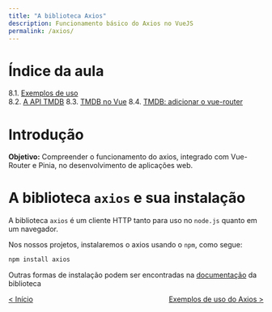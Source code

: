 ```yaml
---
title: "A biblioteca Axios"
description: Funcionamento básico do Axios no VueJS
permalink: /axios/
---
```

# Índice da aula
8.1. [Exemplos de uso](exemplos-de-uso)  
8.2. [A API TMDB](tmdb-api) 
8.3. [TMDB no Vue](tmdb-no-vue) 
8.4. [TMDB: adicionar o vue-router](tmdb-adicionar-vue-router) 

# Introdução

**Objetivo:** Compreender o funcionamento do axios, integrado com Vue-Router e Pinia, no desenvolvimento de aplicações web.

# A biblioteca `axios` e sua instalação

A biblioteca `axios` é um cliente HTTP tanto para uso no `node.js` quanto em um navegador. 

Nos nossos projetos, instalaremos o axios usando o `npm`, como segue:

```bash
npm install axios
```

Outras formas de instalação podem ser encontradas na [documentação](https://axios-http.com/ptbr/docs/intro) da biblioteca

<span style="display: flex; justify-content: space-between;"><span>[&lt; Início](. "Início")</span>
<span> 
[Exemplos de uso do Axios &gt;](exemplos-de-uso "Próximo")  </span></span>